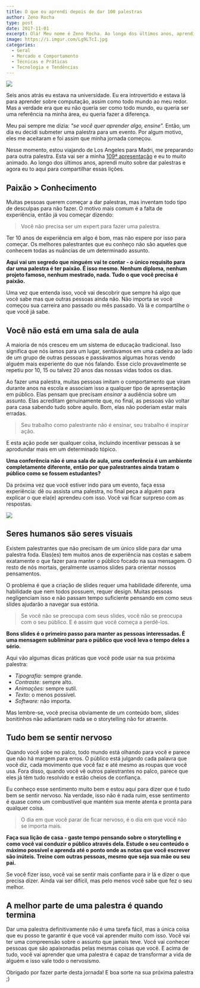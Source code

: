 ```yaml
---
title: O que eu aprendi depois de dar 100 palestras
author: Zeno Rocha
type: post
date: 2017-11-01
excerpt: Olá! Meu nome é Zeno Rocha. Ao longo dos últimos anos, aprendi muito sobre dar palestras e agora eu to aqui para compartilhar essas lições.
image: https://i.imgur.com/Lg9LTcI.jpg
categories:
  - Geral
  - Mercado e Comportamento
  - Técnicas e Práticas
  - Tecnologia e Tendências
---
```


![](https://i.imgur.com/Lg9LTcI.jpg)

Seis anos atrás eu estava na universidade. Eu era introvertido e estava lá para aprender sobre computação, assim como todo mundo ao meu redor. Mas a verdade era que eu não queria ser como todo mundo, eu queria ser uma referência na minha área, eu queria fazer a diferença.

Meu pai sempre me dizia: *"se você quer aprender algo, ensine".* Então, um dia eu decidi submeter uma palestra para um evento. Por algum motivo, eles me aceitaram e foi assim que minha jornada começou.

Nesse momento, estou viajando de Los Angeles para Madri, me preparando para outra palestra. Esta vai ser a minha [109ª apresentação](https://zenorocha.com/talks) e eu to muito animado. Ao longo dos últimos anos, aprendi muito sobre dar palestras e agora eu to aqui para compartilhar essas lições.

## Paixão > Conhecimento

Muitas pessoas querem começar a dar palestras, mas inventam todo tipo de desculpas para não fazer. O motivo mais comum é a falta de experiência, então já vou começar dizendo:

> Você não precisa ser um expert para fazer uma palestra.

Ter 10 anos de experiência em algo é bom, mas não espere por isso para começar. Os melhores palestrantes que eu conheço não são aqueles que conhecem todas as nuâncias de um determinado assunto.

**Aqui vai um segredo que ninguém vai te contar - o único requisito para dar uma palestra é ter paixão. É isso mesmo. Nenhum diploma, nenhum projeto famoso, nenhum mestrado, nada. Tudo o que você precisa é paixão.**

Uma vez que entenda isso, você vai descobrir que sempre há algo que você sabe mas que outras pessoas ainda não. Não importa se você começou sua carreira ano passado ou mês passado. Vá lá e compartilhe o que você já sabe.

## Você não está em uma sala de aula

A maioria de nós cresceu em um sistema de educação tradicional. Isso significa que nós íamos para um lugar, sentávamos em uma cadeira ao lado de um grupo de outras pessoas e passávamos algumas horas vendo alguém mais experiente do que nós falando. Esse ciclo provavelmente se repetiu por 10, 15 ou talvez 20 anos das nossas vidas todos os dias.

Ao fazer uma palestra, muitas pessoas imitam o comportamento que viram durante anos na escola e associam isso a qualquer tipo de apresentação em público. Elas pensam que precisam _ensinar_ a audiência sobre um assunto. Elas acreditam genuinamente que, no final, as pessoas vão voltar para casa sabendo tudo sobre aquilo. Bom, elas não poderiam estar mais erradas.

> Seu trabalho como palestrante não é ensinar, seu trabalho é inspirar ação.

E esta ação pode ser qualquer coisa, incluindo incentivar pessoas à se aprodundar mais em um determinado tópico.

**Uma conferência não é uma sala de aula, uma conferência é um ambiente completamente diferente, então por que palestrantes ainda tratam o público como se fossem estudantes?**

Da próxima vez que você estiver indo para um evento, faça essa experiência: dê ou assista uma palestra, no final peça a alguém para explicar o que ela(e) aprendeu com isso. Você vai ficar surpreso com as respostas.

![](https://i.imgur.com/bhFGqqc.jpg)

## Seres humanos são seres visuais

Existem palestrantes que não precisam de um único slide para dar uma palestra foda. Elas(es) tem muitos anos de experiência nas costas e sabem exatamente o que fazer para manter o público focado na sua mensagem. O resto de nós mortais, geralmente usamos slides para orientar nossos pensamentos.

O problema é que a criação de slides requer uma habilidade diferente, uma habilidade que nem todos possuem, requer design. Muitas pessoas negligenciam isso e não passam tempo suficiente pensando em como seus slides ajudarão a navegar sua estória.

> Se você não se preocupa com seus slides, você não se preocupa com o seu público. E é assim que você começa a perdê-los.

**Bons slides é o primeiro passo para manter as pessoas interessadas. É uma mensagem subliminar para o público que você leva o tempo deles a sério.**

Aqui vão algumas dicas práticas que você pode usar na sua próxima palestra:

* _Tipografia:_ sempre grande.
* _Contraste:_ sempre alto.
* _Animações:_ sempre sutil.
* _Texto:_ o menos possível.
* _Software:_ não importa.

Mas lembre-se, você precisa obviamente de um conteúdo bom, slides bonitinhos não adiantaram nada se o storytelling não for atraente.

## Tudo bem se sentir nervoso

Quando você sobe no palco, todo mundo está olhando para você e parece que não há margem para erros. O público está julgando cada palavra que você diz, cada movimento que você faz e até mesmo as roupas que você usa. Fora disso, quando você vê outros palestrantes no palco, parece que eles já têm tudo resolvido e estão cheios de confiança.

Eu conheço esse sentimento muito bem e estou aqui para dizer que é tudo bem se sentir nervoso. Na verdade, isso não é nada ruim, esse sentimento é quase como um combustível que mantém sua mente atenta e pronta para qualquer coisa.

> O dia em que você parar de ficar nervoso, é o dia em que você não se importa mais.

**Faça sua lição de casa - gaste tempo pensando sobre o storytelling e como você vai conduzir o público através dela. Estude o seu conteúdo o máximo possível e aprenda até o ponto onde as notas que você escrever são inúteis. Treine com outras pessoas, mesmo que seja sua mãe ou seu pai.**

Se você fizer isso, você vai se sentir mais confiante para ir lá e dizer o que precisa dizer. Ainda vai ser difícil, mas pelo menos você sabe que fez o seu melhor.

## A melhor parte de uma palestra é quando termina

Dar uma palestra definitivamente não é uma tarefa fácil, mas a única coisa que eu posso te garantir é que você vai aprender muito com isso. Você vai ter uma compreensão sobre o assunto que jamais teve. Você vai conhecer pessoas que são apaixonadas pelas mesmas coisas que você. E acima de tudo, você vai aprender que uma palestra é capaz de transformar a vida de alguém e isso vale todo o nervosismo.

Obrigado por fazer parte desta jornada! E boa sorte na sua próxima palestra ;)